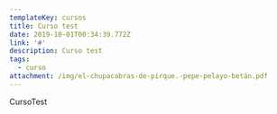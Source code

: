```yaml
---
templateKey: cursos
title: Curso test
date: 2019-10-01T00:34:39.772Z
link: '#'
description: Curso test
tags:
  - curso
attachment: /img/el-chupacabras-de-pirque.-pepe-pelayo-betán.pdf
---
```

CursoTest
